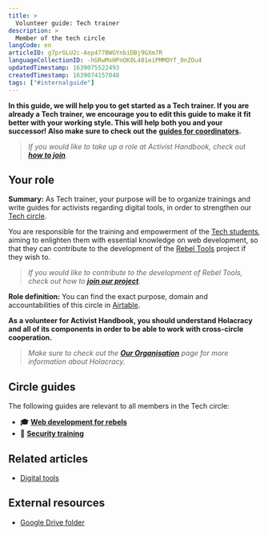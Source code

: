 ```yaml
---
title: >
  Volunteer guide: Tech trainer
description: >
  Member of the tech circle
langCode: en
articleID: g7prGLU2c-Aep477BWGYnbiDBj9GXm7R
languageCollectionID: -hGRwMxHPnOK0L481eiPMMOYf_0nZOu4
updatedTimestamp: 1639075522493
createdTimestamp: 1639074157048
tags: ["#internalguide"]
---
```


**In this guide, we will help you to get started as a Tech trainer. If you are already a Tech trainer, we encourage you to edit this guide to make it fit better with your working style. This will help both you and your successor! Also make sure to check out the** [**guides for coordinators**](/support)**.**

> _If you would like to take up a role at Activist Handbook, check out_ [_**how to join**_](/join)_._

## **Your role**

**Summary:** As Tech trainer, your purpose will be to organize trainings and write guides for activists regarding digital tools, in order to strengthen our [Tech circle](/support/tech).

You are responsible for the training and empowerment of the [Tech students](/support/tech/student), aiming to enlighten them with essential knowledge on web development, so that they can contribute to the development of the [Rebel Tools](https://rebel.tools/) project if they wish to.

> _If you would like to contribute to the development of Rebel Tools, check out how to_ [_**join our project**_](https://mailchi.mp/activisthandbook/rebeltools)_._

**Role definition:** You can find the exact purpose, domain and accountabilities of this circle in [Airtable](https://airtable.com/appVJ580r68oWQ6M4/tblTRJuhY3VDCNwJr/viwQ80eK0aE226gpv/recEGgaTvEJT4fmgY?blocks=hide).

**As a volunteer for Activist Handbook, you should understand Holacracy and all of its components in order to be able to work with cross-circle cooperation.**

> _Make sure to check out the_ [_**Our Organisation**_](/support/organisation) _page for more information about Holacracy._

## **Circle guides**

The following guides are relevant to all members in the Tech circle:

-   **🎓** [**Web development for rebels**](/academy/web-dev)
-   **🔐** [**Security training**](/support/tech/security-training)

## **Related articles**

-   [Digital tools](/tools)

## **External resources**

-   [Google Drive folder](https://drive.google.com/drive/u/0/folders/1TicTaeF_0VOxiAYWqPqNi7-OYsRmMGti)